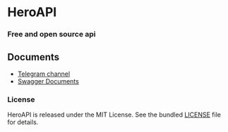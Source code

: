 # HeroAPI

### Free and open source api 


## Documents
- [Telegram channel](https://t.me/HeroAPI)
- [Swagger Documents](https://api-heroapi.liara.run/docs) 


### License
HeroAPI is released under the MIT License. See the bundled [LICENSE](https://github.com/irvanyamirali/HeroAPI/blob/main/LICENSE) file for details.
